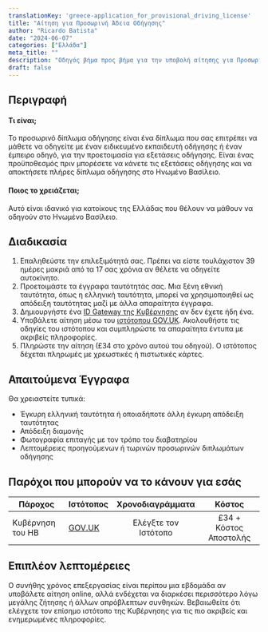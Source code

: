 ```yaml
---
translationKey: 'greece-application_for_provisional_driving_license'
title: "Αίτηση για Προσωρινή Άδεια Οδήγησης"
author: "Ricardo Batista"
date: "2024-06-07"
categories: ["Ελλάδα"]
meta_title: ""
description: "Οδηγός βήμα προς βήμα για την υποβολή αίτησης για Προσωρινή Άδεια Οδήγησης στο Ηνωμένο Βασίλειο για κάποιον που κατοικεί στην Ελλάδα"
draft: false
---
```


## Περιγραφή
#### Τι είναι;
Το προσωρινό δίπλωμα οδήγησης είναι ένα δίπλωμα που σας επιτρέπει να μάθετε να οδηγείτε με έναν ειδικευμένο εκπαιδευτή οδήγησης ή έναν έμπειρο οδηγό, για την προετοιμασία για εξετάσεις οδήγησης. Είναι ένας προϋποθεσμός πριν μπορέσετε να κάνετε τις εξετάσεις οδήγησης και να αποκτήσετε πλήρες δίπλωμα οδήγησης στο Ηνωμένο Βασίλειο.

#### Ποιος το χρειάζεται;
Αυτό είναι ιδανικό για κατοίκους της Ελλάδας που θέλουν να μάθουν να οδηγούν στο Ηνωμένο Βασίλειο.

## Διαδικασία
1. Επαληθεύστε την επιλεξιμότητά σας. Πρέπει να είστε τουλάχιστον 39 ημέρες μακριά από τα 17 σας χρόνια αν θέλετε να οδηγείτε αυτοκίνητο.
2. Προετοιμάστε τα έγγραφα ταυτότητάς σας. Μια ξένη εθνική ταυτότητα, όπως η ελληνική ταυτότητα, μπορεί να χρησιμοποιηθεί ως απόδειξη ταυτότητας μαζί με άλλα απαραίτητα έγγραφα.
3. Δημιουργήστε ένα [ID Gateway της Κυβέρνησης](https://www.access.service.gov.uk/login/signin/creds) αν δεν έχετε ήδη ένα.
4. Υποβάλετε αίτηση μέσω του [ιστότοπου GOV.UK](https://www.gov.uk/apply-first-provisional-driving-licence). Ακολουθήστε τις οδηγίες του ιστότοπου και συμπληρώστε τα απαραίτητα έντυπα με ακριβείς πληροφορίες.
5. Πληρώστε την αίτηση (£34 στο χρόνο αυτού του οδηγού). Ο ιστότοπος δέχεται πληρωμές με χρεωστικές ή πιστωτικές κάρτες.

## Απαιτούμενα Έγγραφα
Θα χρειαστείτε τυπικά:
- Έγκυρη ελληνική ταυτότητα ή οποιαδήποτε άλλη έγκυρη απόδειξη ταυτότητας
- Απόδειξη διαμονής
- Φωτογραφία επιταγής με τον τρόπο του διαβατηρίου
- Λεπτομέρειες προηγούμενων ή τωρινών προσωρινών διπλωμάτων οδήγησης

## Παρόχοι που μπορούν να το κάνουν για εσάς

| Πάροχος        |     Ιστότοπος     |     Χρονοδιαγράμματα    |       Κόστος      |
| --------------- | --------------- |  :-------------: | :-------------: |
| Κυβέρνηση του ΗΒ   | [GOV.UK](https://www.gov.uk/apply-first-provisional-driving-licence) |  Ελέγξτε τον Ιστότοπο  |       £34 + Κόστος Αποστολής       |

## Επιπλέον λεπτομέρειες
Ο συνήθης χρόνος επεξεργασίας είναι περίπου μια εβδομάδα αν υποβάλετε αίτηση online, αλλά ενδέχεται να διαρκέσει περισσότερο λόγω μεγάλης ζήτησης ή άλλων απρόβλεπτων συνθηκών. Βεβαιωθείτε ότι ελέγχετε τον επίσημο ιστότοπο της Κυβέρνησης για τις πιο ακριβείς και ενημερωμένες πληροφορίες.